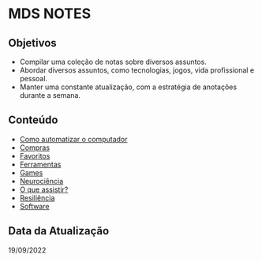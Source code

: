 # MDS NOTES

## Objetivos

- Compilar uma coleção de notas sobre diversos assuntos.
- Abordar diversos assuntos, como tecnologias, jogos, vida profissional e pessoal.
- Manter uma constante atualização, com a estratégia de anotações durante a semana.

## Conteúdo

- [Como automatizar o computador](automatization.md 'Como automatizar o computador')
- [Compras](shopping.md 'Compras')
- [Favoritos](bookmark.md 'Favoritos')
- [Ferramentas](tools.md 'Ferramentas')
- [Games](games.md 'Games')
- [Neurociência](neuro.md 'Neurociência')
- [O que assistir?](videos.md 'O que assistir?')
- [Resiliência](resilience.md 'Resiliência')
- [Software](software.md 'Software')

## Data da Atualização

19/09/2022
